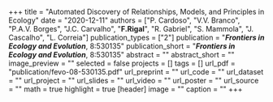 +++
title = "Automated Discovery of Relationships, Models, and Principles in Ecology"
date = "2020-12-11"
authors = ["P. Cardoso", "V.V. Branco", "P.A.V. Borges", "J.C. Carvalho", "**F.Rigal**", "R. Gabriel", "S. Mammola", "J. Cascalho", "L. Correia"]
publication_types = ["2"]
publication = "**_Frontiers in Ecology and Evolution_**, 8:530135"
publication_short = "**_Frontiers in Ecology and Evolution_**, 8:530135"
abstract = ""
abstract_short = ""
image_preview = ""
selected = false
projects = []
tags = []
url_pdf = "publication/fevo-08-530135.pdf"
url_preprint = ""
url_code = ""
url_dataset = ""
url_project = ""
url_slides = ""
url_video = ""
url_poster = ""
url_source = ""
math = true
highlight = true
[header]
image = ""
caption = ""
+++
